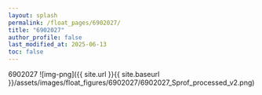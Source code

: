 ```yaml
---
layout: splash
permalink: /float_pages/6902027/
title: "6902027"
author_profile: false
last_modified_at: 2025-06-13
toc: false
---
```

 
6902027
![img-png]({{ site.url }}{{ site.baseurl }}/assets/images/float_figures/6902027/6902027_Sprof_processed_v2.png)